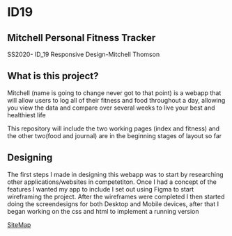 # ID19

## Mitchell Personal Fitness Tracker
SS2020- ID_19 Responsive Design-Mitchell Thomson

## What is this project?

Mitchell (name is going to change never got to that point) is a webapp that will allow users to log all of their fitness and food throughout a day, allowing you view the data and compare over several weeks to live your best and healthiest life

This repository will include the two working pages (index and fitness) and the other two(food and journal) are in the beginning stages of layout so far

## Designing

The first steps I made in designing this webapp was to start by researching other applications/websites in competetiton. Once I had a concept of the features I wanted my app to include I set out using Figma to start wireframing the project. After the wireframes were completed I then started doing the screendesigns for both Desktop and Mobile devices, after that I began working on the css and html to implement a running version

[SiteMap](/docs/SiteMap.png)